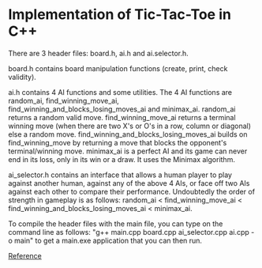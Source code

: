 # Implementation of Tic-Tac-Toe in C++

There are 3 header files: board.h, ai.h and ai.selector.h. 

board.h contains board manipulation functions (create, print, check validity).

ai.h contains 4 AI functions and some utilities. The 4 AI functions are random_ai, find_winning_move_ai, find_winning_and_blocks_losing_moves_ai and minimax_ai. 
random_ai returns a random valid move. find_winning_move_ai returns a terminal winning move (when there are two X's or O's in a row, column or diagonal) else a random move. find_winning_and_blocks_losing_moves_ai builds on find_winning_move by returning a move that blocks the opponent's terminal/winning move. minimax_ai is a perfect AI and its game can never end in its loss, only in its win or a draw. It uses the Minimax algorithm.

ai_selector.h contains an interface that allows a human player to play against another human, against any of the above 4 AIs, or face off two AIs against each other to compare their performance. Undoubtedly the order of strength in gameplay is as follows: random_ai < find_winning_move_ai < find_winning_and_blocks_losing_moves_ai < minimax_ai.

To compile the header files with the main file, you can type on the command line as follows: "g++ main.cpp board.cpp ai_selector.cpp ai.cpp -o main" to get a main.exe application that you can then run.

[Reference](https://robertheaton.com/2018/10/09/programming-projects-for-advanced-beginners-3-a/)
